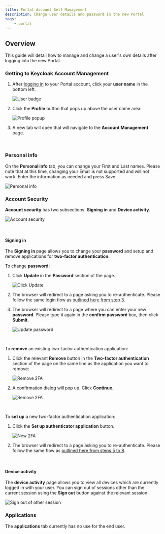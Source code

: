 ```yaml
---
title: Portal Account Self Management
description: Change user details and password in the new Portal
tags:
    - portal
---
```


## Overview
This guide will detail how to manage and change a user's own details after logging into the new Portal.

### Getting to Keycloak Account Management
1. After [logging in](./portal-login.md) to your Portal account, click your **user name** in the bottom left.
   
    ![User badge](./assets/user-badge.png)


1. Click the **Profile** button that pops up above the user name area.


    ![Profile popup](./assets/profile-popup.png)

2. A new tab will open that will navigate to the **Account Management** page.

&nbsp;

### Personal info
On the **Personal info** tab, you can change your First and Last names. Please note that at this time, changing your Email is not supported and will not work. Enter the information as needed and press Save.

  ![Personal info](./assets/account-mgmt-personal-info.png)

### Account Security
**Account security** has two subsections: **Signing in** and **Device activity**.

  ![Account security](./assets/account-security.png)

&nbsp;

#### Signing in
The **Signing in** page allows you to change your **password** and setup and remove applications for **two-factor authentication**. 

To change **password**:

1. Click **Update** in the **Password** section of the page.

    ![Click Update](./assets/change-password-1.png)

1. The browser will redirect to a page asking you to re-authenticate. Please follow the same login flow as [outlined here from step 3](portal-login.md).

1. The browser will redirect to a page where you can enter your new **password**. Please type it again in the **confirm password** box, then click **Submit**.
   
    ![Update password](./assets/change-password-2.png)

&nbsp;

To **remove** an existing two-factor authentication application:

1. Click the relevant **Remove** button in the **Two-factor authentication** section of the page on the same line as the application you want to remove:

     ![Remove 2FA](./assets/remove-2fa-1.png)

1. A confirmation dialog will pop up. Click **Continue**.

    ![Remove 2FA](./assets/remove-2fa-2.png)

&nbsp;

To **set up** a new two-factor authentication application:

1. Click the **Set up authenticator application** button.

    ![New 2FA](./assets/new-2fa-1.png)

2. The browser will redirect to a page asking you to re-authenticate. Please follow the same flow as [outlined here from steps 5 to 8](portal-account-setup.md).

&nbsp;

#### Device activity
The **device activity** page allows you to view all devices which are currently logged in with your user. You can sign out of sessions other than the current session using the **Sign out** button against the relevant session.

  ![Sign out of other session](./assets/sign-out-of-other-session.png)

### Applications
The **applications** tab currently has no use for the end user.